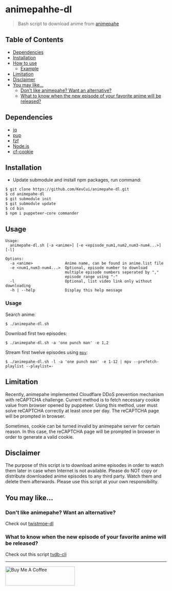 # animepahhe-dl

> Bash script to download anime from [animepahe](https://animepahe.com/)

## Table of Contents

- [Dependencies](#dependencies)
- [Installation](#installation)
- [How to use](#how-to-use)
  - [Example](#example)
- [Limitation](#limitation)
- [Disclaimer](#disclaimer)
- [You may like...](#you-may-like)
  - [Don't like animepahe? Want an alternative?](#dont-like-animepahe-want-an-alternative)
  - [What to know when the new episode of your favorite anime will be released?](#what-to-know-when-the-new-episode-of-your-favorite-anime-will-be-released)

## Dependencies

- [jq](https://stedolan.github.io/jq/)
- [pup](https://github.com/EricChiang/pup)
- [fzf](https://github.com/junegunn/fzf)
- [Node.js](https://nodejs.org/en/download/)
- [cf-cookie](https://github.com/KevCui/cf-cookie)

## Installation

- Update submodule and install npm packages, run command:

```bash
$ git clone https://github.com/KevCui/animepahe-dl.git
$ cd animepahe-dl
$ git submodule init
$ git submodule update
$ cd bin
$ npm i puppeteer-core commander
```

## Usage

```
Usage:
  animepahe-dl.sh [-a <anime>] [-e <episode_num1,num2,num3-num4...>] [-l]

Options:
  -a <anime>              Anime name, can be found in anime.list file
  -e <num1,num3-num4...>  Optional, episode number to download
                          multiple episode numbers seperated by ","
                          episode range using "-"
  -l                      Optional, list video link only without downloading
  -h | --help             Display this help message

```

### Usage

Search anime:

```
$ ./animepahe-dl.sh
```

Download first two episodes:

```
$ ./animepahe-dl.sh -a 'one punch man' -e 1,2
```

Stream first twelve episodes using [`mpv`](https://github.com/mpv-player/mpv):

```
$ ./animepahe-dl.sh -l -a 'one punch man' -e 1-12 | mpv --prefetch-playlist --playlist=-
```

## Limitation

Recently, animepahe implemented Cloudflare DDoS prevention mechanism with reCAPTCHA challenge. Current method is to fetch necessary cookie value from browser opened by puppeteer. Using this method, user must solve reCAPTCHA correctly at least once per day. The reCAPTCHA page will be prompted in browser.

Sometimes, cookie can be turned invalid by animepahe server for certain reason. In this case, the reCAPTCHA page will be prompted in browser in order to generate a valid cookie.

## Disclaimer

The purpose of this script is to download anime episodes in order to watch them later in case when Internet is not available. Please do NOT copy or distribute downloaded anime episodes to any third party. Watch them and delete them afterwards. Please use this script at your own responsibility.

## You may like...

### Don't like animepahe? Want an alternative?

Check out [twistmoe-dl](https://github.com/KevCui/twistmoe-dl)

### What to know when the new episode of your favorite anime will be released?

Check out this script [tvdb-cli](https://github.com/KevCui/tvdb-cli)

---

<a href="https://www.buymeacoffee.com/kevcui" target="_blank"><img src="https://cdn.buymeacoffee.com/buttons/v2/default-orange.png" alt="Buy Me A Coffee" height="60px" width="217px"></a>